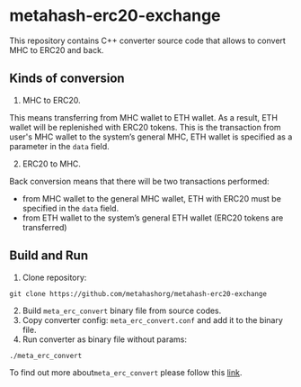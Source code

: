 # metahash-erc20-exchange

This repository contains C++ converter source code that allows to convert MHC to ERC20 and back. 

## Kinds of conversion

1. MHC to ERC20. 

This means transferring from MHC wallet to ETH wallet. As a result, ETH wallet will be replenished with ERC20 tokens. This is the transaction from user's MHC wallet to the system’s general MHC, ETH wallet is specified as a parameter in the `data` field. 
 

2. ERC20 to MHC.

Back conversion means that there will be two transactions performed: 
- from MHC wallet to the general MHC wallet, ETH with ERC20 must be specified in the `data` field. 
- from ETH wallet to the system’s general ETH wallet (ERC20 tokens are transferred)


## Build and Run 

1. Clone repository:  
```shell
git clone https://github.com/metahashorg/metahash-erc20-exchange
```
2. Build `meta_erc_convert` binary file from source codes. 
3. Copy converter config: `meta_erc_convert.conf` and add it to the binary file.
4. Run converter as binary file without params: 
```shell
./meta_erc_convert
```

To find out more about`meta_erc_convert` please follow this [link](https://github.com/metahashorg/metahash-erc20-exchange/wiki). 
